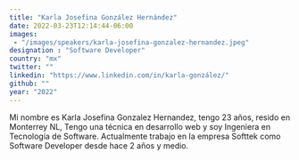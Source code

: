 ```yaml
---
title: "Karla Josefina González Hernández"
date: 2022-03-23T12:14:44-06:00
images: 
 - "/images/speakers/karla-josefina-gonzalez-hernandez.jpeg"
designation : "Software Developer"
country: "mx"
twitter: ""
linkedin: "https://www.linkedin.com/in/karla-gonzález/"
github: ""
year: "2022"
---
```


Mi nombre es Karla Josefina Gonzalez Hernandez, tengo 23 años, resido en  Monterrey NL, Tengo una técnica en desarrollo web y soy Ingeniera en Tecnología de Software. Actualmente trabajo en la empresa Softtek como Software Developer desde hace 2 años y medio. 